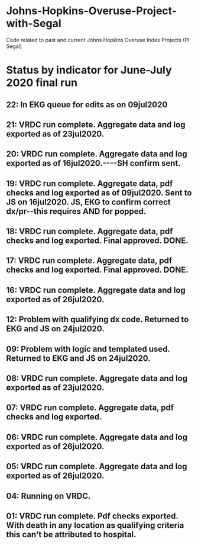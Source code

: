 # Johns-Hopkins-Overuse-Project-with-Segal
Code related to past and current Johns Hopkins Overuse Index Projects (PI: Segal)

# Status by indicator for June-July 2020 final run
## 22: In EKG queue for edits as on 09jul2020
## 21: VRDC run complete.  Aggregate data and log exported as of 23jul2020.
## 20: VRDC run complete.  Aggregate data and log exported as of 16jul2020.----SH confirm sent.
## 19: VRDC run complete.  Aggregate data, pdf checks and log exported as of 09jul2020. Sent to JS on 16jul2020. JS, EKG to confirm correct dx/pr--this requires AND for popped.
## 18: VRDC run complete.  Aggregate data, pdf checks and log exported. Final approved. DONE. 
## 17: VRDC run complete.  Aggregate data, pdf checks and log exported. Final approved. DONE.
## 16: VRDC run complete.  Aggregate data and log exported as of 26jul2020.

## 12: Problem with qualifying dx code.  Returned to EKG and JS on 24jul2020.

## 09: Problem with logic and templated used.  Returned to EKG and JS on 24jul2020.
## 08: VRDC run complete.  Aggregate data and log exported as of 23jul2020.
## 07: VRDC run complete.  Aggregate data, pdf checks and log exported.
## 06: VRDC run complete.  Aggregate data and log exported as of 26jul2020.
## 05: VRDC run complete.  Aggregate data and log exported as of 26jul2020.
## 04: Running on VRDC.
## 01: VRDC run complete.  Pdf checks exported.  With death in any location as qualifying criteria this can't be attributed to hospital.

